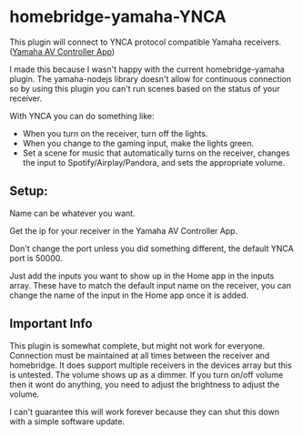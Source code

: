 # homebridge-yamaha-YNCA

This plugin will connect to YNCA protocol compatible Yamaha receivers. ([Yamaha AV Controller App](https://usa.yamaha.com/products/audio_visual/apps/av_controller/index.html))

I made this because I wasn't happy with the current homebridge-yamaha plugin. The yamaha-nodejs library doesn't allow for continuous connection so by using this plugin you can't run scenes based on the status of your receiver.

With YNCA you can do something like:

* When you turn on the receiver, turn off the lights.
* When you change to the gaming input, make the lights green.
* Set a scene for music that automatically turns on the receiver, changes the input to Spotify/Airplay/Pandora, and sets the appropriate volume.


## Setup:
Name can be whatever you want.

Get the ip for your receiver in the Yamaha AV Controller App.

Don't change the port unless you did something different, the default YNCA port is 50000.

Just add the inputs you want to show up in the Home app in the inputs array. These have to match the default input name on the receiver, you can change the name of the input in the Home app once it is added.

## Important Info
This plugin is somewhat complete, but might not work for everyone. Connection must be maintained at all times between the receiver and homebridge. It does support multiple receivers in the devices array but this is untested. The volume shows up as a dimmer. If you turn on/off volume then it wont do anything, you need to adjust the brightness to adjust the volume.

I can't guarantee this will work forever because they can shut this down with a simple software update.
